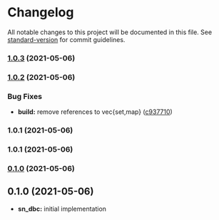 # Changelog

All notable changes to this project will be documented in this file. See [standard-version](https://github.com/conventional-changelog/standard-version) for commit guidelines.

### [1.0.3](https://github.com/maidsafe/sn_dbc/compare/v1.0.2...v1.0.3) (2021-05-06)

### [1.0.2](https://github.com/maidsafe/sn_dbc/compare/v1.0.1...v1.0.2) (2021-05-06)


### Bug Fixes

* **build:** remove references to vec{set,map} ([c937710](https://github.com/maidsafe/sn_dbc/commit/c9377107cbefd0dab5002ea75f1bc9fd8e3eec75))

### 1.0.1 (2021-05-06)

### 1.0.1 (2021-05-06)

### [0.1.0](https://github.com/maidsafe/sn_dbc/compare/v0.1.0...v0.1.0) (2021-05-06)

## 0.1.0 (2021-05-06)

* **sn_dbc:** initial implementation
